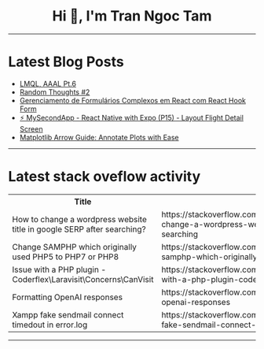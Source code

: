 <h1 align="center">Hi 👋, I'm Tran Ngoc Tam</h1>

---

# Latest Blog Posts 
<!-- BLOG-POST-LIST:START -->
- [LMQL, AAAL Pt.6](https://dev.to/tunehqai/lmql-aaal-pt6-22ib)
- [Random Thoughts #2](https://dev.to/isaiahwp/random-thoughts-2-4n97)
- [Gerenciamento de Formulários Complexos em React com React Hook Form](https://dev.to/vitorrios1001/gerenciamento-de-formularios-complexos-em-react-com-react-hook-form-5782)
- [⚡ MySecondApp - React Native with Expo &lpar;P15&rpar; - Layout Flight Detail Screen](https://dev.to/skipperhoa/mysecondapp-react-native-with-expo-p15-layout-flight-detail-screen-5bej)
- [Matplotlib Arrow Guide: Annotate Plots with Ease](https://dev.to/labex/matplotlib-arrow-guide-annotate-plots-with-ease-4afi)
<!-- BLOG-POST-LIST:END -->

---

# Latest stack oveflow activity
<table>
  <tr><th>Title</th><th>Link</th></tr>
  <!-- STACKOVERFLOW:START --><tr><td>How to change a wordpress website title in google SERP after searching?</td><td>https://stackoverflow.com/questions/78823748/how-to-change-a-wordpress-website-title-in-google-serp-after-searching</td></tr><tr><td>Change SAMPHP which originally used PHP5 to PHP7 or PHP8</td><td>https://stackoverflow.com/questions/78823715/change-samphp-which-originally-used-php5-to-php7-or-php8</td></tr><tr><td>Issue with a PHP plugin - Coderflex\Laravisit\Concerns\CanVisit</td><td>https://stackoverflow.com/questions/78823572/issue-with-a-php-plugin-coderflex-laravisit-concerns-canvisit</td></tr><tr><td>Formatting OpenAI responses</td><td>https://stackoverflow.com/questions/78823510/formatting-openai-responses</td></tr><tr><td>Xampp fake sendmail connect timedout in error.log</td><td>https://stackoverflow.com/questions/78823437/xampp-fake-sendmail-connect-timedout-in-error-log</td></tr><!-- STACKOVERFLOW:END -->
</table>

---


